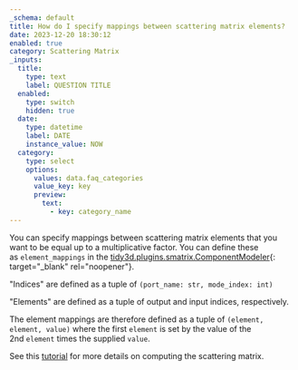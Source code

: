 ```yaml
---
_schema: default
title: How do I specify mappings between scattering matrix elements?
date: 2023-12-20 18:30:12
enabled: true
category: Scattering Matrix
_inputs:
  title:
    type: text
    label: QUESTION TITLE
  enabled:
    type: switch
    hidden: true
  date:
    type: datetime
    label: DATE
    instance_value: NOW
  category:
    type: select
    options:
      values: data.faq_categories
      value_key: key
      preview:
        text:
          - key: category_name
---
```

You can specify mappings between scattering matrix elements that you want to be equal up to a multiplicative factor. You can define these as&nbsp;`element_mappings`&nbsp;in the&nbsp;[tidy3d.plugins.smatrix.ComponentModeler](https://docs.flexcompute.com/projects/tidy3d/en/latest/api/_autosummary/tidy3d.plugins.smatrix.ComponentModeler.html){: target="_blank" rel="noopener"}.

"Indices" are defined as a tuple of&nbsp;`(port_name: str, mode_index: int)`

"Elements" are defined as a tuple of output and input indices, respectively.

The element mappings are therefore defined as a tuple of&nbsp;`(element, element, value)`&nbsp;where the first&nbsp;`element`&nbsp;is set by the value of the 2nd&nbsp;`element`&nbsp;times the supplied&nbsp;`value`.

See this [tutorial](https://www.flexcompute.com/tidy3d/examples/notebooks/SMatrix/) for more details on computing the scattering matrix.